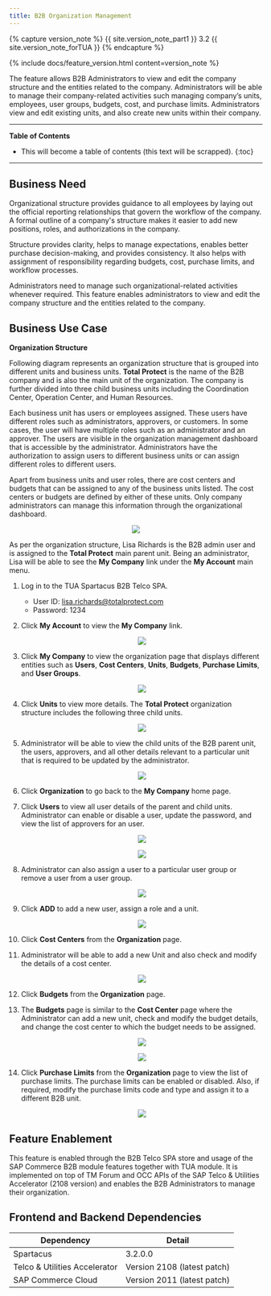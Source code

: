 ```yaml
---
title: B2B Organization Management
---
```


{% capture version_note %}
{{ site.version_note_part1 }} 3.2 {{ site.version_note_forTUA }}
{% endcapture %}

{% include docs/feature_version.html content=version_note %}

The feature allows B2B Administrators to view and edit the company structure and the entities related to the company. Administrators will be able to manage their company-related activities such managing company’s units, employees, user groups, budgets, cost, and purchase limits. Administrators view and edit existing units, and also create new units within their company. 

***

**Table of Contents**

- This will become a table of contents (this text will be scrapped).
{:toc}

***

## Business Need

Organizational structure provides guidance to all employees by laying out the official reporting relationships that govern the workflow of the company.  A formal outline of a company's structure makes it easier to add new positions, roles, and authorizations in the company.

Structure provides clarity, helps to manage expectations, enables better purchase decision-making, and provides consistency.  It also helps with assignment of responsibility regarding budgets, cost, purchase limits, and workflow processes.

Administrators need to manage such organizational-related activities whenever required. This feature enables administrators to view and edit the company structure and the entities related to the company. 

## Business Use Case

**Organization Structure**

Following diagram represents an organization structure that is grouped into different units and business units. **Total Protect** is the name of the B2B company and is also the main unit of the organization. The company is further divided into three child business units including the Coordination Center, Operation Center, and Human Resources.

Each business unit has users or employees assigned. These users have different roles such as administrators, approvers, or customers. In some cases, the user will have multiple roles such as an administrator and an approver. The users are visible in the organization management dashboard that is accessible by the administrator. Administrators have the authorization to assign users to different business units or can assign different roles to different users.

Apart from business units and user roles, there are cost centers and budgets that can be assigned to any of the business units listed. The cost centers or budgets are defined by either of these units. Only company administrators can manage this information through the organizational dashboard. 

   <p align="center"><img src="{{ site.baseurl }}/assets/images/telco/organization-structure.png"></p>

As per the organization structure, Lisa Richards is the B2B admin user and is assigned to the **Total Protect** main parent unit. Being an administrator, Lisa will be able to see the **My Company** link under the **My Account** main menu. 

1. Log in to the TUA Spartacus B2B Telco SPA. 
   -  User ID: lisa.richards@totalprotect.com
   -  Password: 1234

1. Click **My Account** to view the **My Company** link.

   <p align="center"><img src="{{ site.baseurl }}/assets/images/telco/my-company-submenu1.png"></p>

1. Click **My Company** to view the organization page that displays different entities such as **Users**, **Cost Centers**, **Units**, **Budgets**, **Purchase Limits**, and **User Groups**.

   <p align="center"><img src="{{ site.baseurl }}/assets/images/telco/my-company-homepage.png"></p>

1. Click **Units** to view more details. The **Total Protect** organization structure includes the following three child units.

   <p align="center"><img src="{{ site.baseurl }}/assets/images/telco/total-protect-child-units.png"></p>

1. Administrator will be able to view the child units of the B2B parent unit, the users, approvers, and all other details relevant to a particular unit that is required to be updated by the administrator.

   <p align="center"><img src="{{ site.baseurl }}/assets/images/telco/total-protect-units-users-approvers.png"></p>

1. Click **Organization** to go back to the **My Company** home page.

1. Click **Users** to view all user details of the parent and child units. Administrator can enable or disable a user, update the password, and view the list of approvers for an user. 

   <p align="center"><img src="{{ site.baseurl }}/assets/images/telco/users-list.png"></p>

   <p align="center"><img src="{{ site.baseurl }}/assets/images/telco/users-list-details.png"></p>

1. Administrator can also assign a user to a particular user group or remove a user from a user group.

   <p align="center"><img src="{{ site.baseurl }}/assets/images/telco/assign-unsassign-usergroup.png"></p>

1. Click **ADD** to add a new user, assign a role and a unit.

   <p align="center"><img src="{{ site.baseurl }}/assets/images/telco/add-assign-role-unit-to-user.png"></p>

1. Click **Cost Centers** from the **Organization** page.

1. Administrator will be able to add a new Unit and also check and modify the details of a cost center.

   <p align="center"><img src="{{ site.baseurl }}/assets/images/telco/cost-center-details.png"></p>

1. Click **Budgets** from the **Organization** page.

1. The **Budgets** page is similar to the **Cost Center** page where the Administrator can add a new unit, check and modify the budget details, and change the cost center to which the budget needs to be assigned.

   <p align="center"><img src="{{ site.baseurl }}/assets/images/telco/budgets-page.png"></p>

   <p align="center"><img src="{{ site.baseurl }}/assets/images/telco/budget-page-cost-center-details.png"></p>

1. Click **Purchase Limits** from the **Organization** page to view the list of purchase limits. The purchase limits can be enabled or disabled. Also, if required, modify the purchase limits code and type and assign it to a different B2B unit.

   <p align="center"><img src="{{ site.baseurl }}/assets/images/telco/purchase-limits.png"></p>

## Feature Enablement

This feature is enabled through the B2B Telco SPA store and usage of the SAP Commerce B2B module features together with TUA module. It is implemented on top of TM Forum and OCC APIs of the SAP Telco & Utilities Accelerator (2108 version) and enables the B2B Administrators to manage their organization.

## Frontend and Backend Dependencies

| Dependency                                	| Detail                                                 	|
|--------------------------------------------	|--------------------------------------------------------	|
| Spartacus                                     	| 3.2.0.0                                          	|
| Telco & Utilities Accelerator	             	| Version 2108 (latest patch)            	|
| SAP Commerce Cloud 	| Version 2011 (latest patch) 	|


